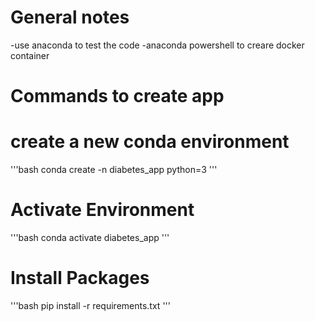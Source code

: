 # General notes
-use anaconda to test the code
-anaconda powershell to creare docker container

# Commands to create app

# create a new conda environment

'''bash
conda create -n diabetes_app python=3
'''

# Activate Environment

'''bash
conda activate diabetes_app
'''

# Install Packages

'''bash
pip install -r requirements.txt
'''